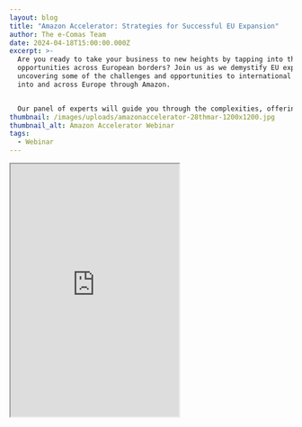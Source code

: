 ```yaml
---
layout: blog
title: "Amazon Accelerator: Strategies for Successful EU Expansion"
author: The e-Comas Team
date: 2024-04-18T15:00:00.000Z
excerpt: >-
  Are you ready to take your business to new heights by tapping into the huge
  opportunities across European borders? Join us as we demystify EU expansion,
  uncovering some of the challenges and opportunities to international growth
  into and across Europe through Amazon.


  Our panel of experts will guide you through the complexities, offering practical advice and proven tactics to propel your brand towards global success. From understanding the diverse emerging markets in the European landscape to navigating regulatory and financial challenges, you’ll get actionable strategies and insights crucial to succeeding in this dynamic marketplace. 
thumbnail: /images/uploads/amazonaccelerator-28thmar-1200x1200.jpg
thumbnail_alt: Amazon Accelerator Webinar
tags:
  - Webinar
---
```

<iframe src="https://us02web.zoom.us/webinar/register/WN_B9bfHbXzR62TsGQAKTCn2g" height=450 />